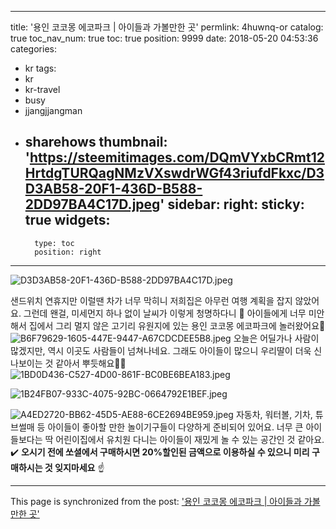 
---
title: '용인 코코몽 에코파크 | 아이들과 가볼만한 곳'
permlink: 4huwnq-or
catalog: true
toc_nav_num: true
toc: true
position: 9999
date: 2018-05-20 04:53:36
categories:
- kr
tags:
- kr
- kr-travel
- busy
- jjangjjangman
- sharehows
thumbnail: 'https://steemitimages.com/DQmVYxbCRmt12HrtdgTURQagNMzVXswdrWGf43riufdFkxc/D3D3AB58-20F1-436D-B588-2DD97BA4C17D.jpeg'
sidebar:
    right:
        sticky: true
widgets:
    -
        type: toc
        position: right
---


![D3D3AB58-20F1-436D-B588-2DD97BA4C17D.jpeg](https://steemitimages.com/DQmVYxbCRmt12HrtdgTURQagNMzVXswdrWGf43riufdFkxc/D3D3AB58-20F1-436D-B588-2DD97BA4C17D.jpeg)

샌드위치 연휴지만 이럴땐 차가 너무 막히니 저희집은 아무런 여행 계획을 잡지 않았어요. 그런데 왠걸, 미세먼지 하나 없이 날씨가 이렇게 청명하다니 🤣
<pr>
아이들에게 너무 미안해서 집에서 그리 멀지 않은 고기리 유원지에 있는 용인 코코몽 에코파크에 놀러왔어요🤗
<pr>
![B6F79629-1605-447E-9447-A67CDCDEE5B8.jpeg](https://steemitimages.com/DQmcvbLAKwxAaQuL2F7EMhjWfx3RoVpRocnvTmKQ1bNGMbw/B6F79629-1605-447E-9447-A67CDCDEE5B8.jpeg)
<pr>
오늘은 어딜가나 사람이 많겠지만, 역시 이곳도 사람들이 넘쳐나네요. 그래도 아이들이 많으니 우리딸이 더욱 신나보이는 것 같아서 뿌듯해요👍🏼
<pr>
![1BD0D436-C527-4D00-861F-BC0BE6BEA183.jpeg](https://steemitimages.com/DQmT2AHMpFNexHCLtGpPdwRWQKRhKHu2U22d2gWeSjqBW6Z/1BD0D436-C527-4D00-861F-BC0BE6BEA183.jpeg)

![1B24FB07-933C-4075-92BC-0664792E1BEF.jpeg](https://steemitimages.com/DQmdmaaxfJZj7zZuLxtntgAkekg7pAG7wgfAQkThU1boHvd/1B24FB07-933C-4075-92BC-0664792E1BEF.jpeg)

![A4ED2720-BB62-45D5-AE88-6CE2694BE959.jpeg](https://steemitimages.com/DQmeKQj1xred4NX57uqGBsS3y8iSoC1BStBNjoHunTLytxq/A4ED2720-BB62-45D5-AE88-6CE2694BE959.jpeg)
<pr>
자동차, 워터볼, 기차, 튜브썰매 등 아이들이 좋아할 만한 놀이기구들이 다양하게 준비되어 있어요. 너무 큰 아이들보다는 딱 어린이집에서 유치원 다니는 아이들이 재밌게 놀 수 있는 공간인 것 같아요.
<pr>
✔️ **오시기 전에 쏘셜에서 구매하시면 20%할인된 금액으로 이용하실 수 있으니 미리 구매하시는 것 잊지마세요** ☝

- - -

This page is synchronized from the post: ['용인 코코몽 에코파크 | 아이들과 가볼만한 곳'](https://steemit.com/@loveecho/4huwnq-or)
